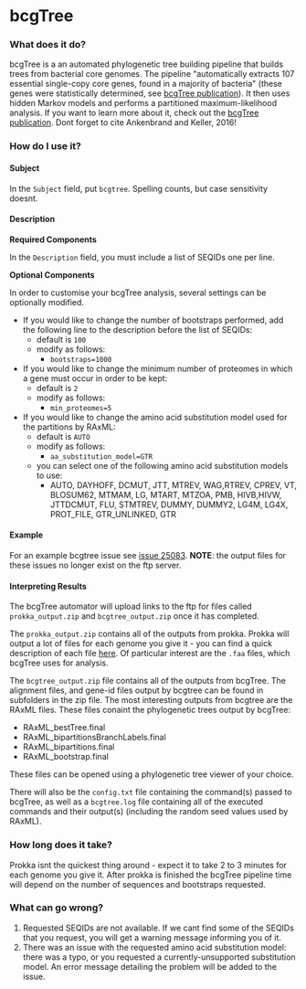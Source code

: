 # bcgTree

### What does it do?

bcgTree is a an automated phylogenetic tree building pipeline that builds trees from bacterial core genomes. The pipeline "automatically extracts 107 essential single-copy core genes, found in a majority of bacteria" (these genes were statistically determined, see [bcgTree publication](https://cdnsciencepub.com/doi/10.1139/gen-2015-0175?url_ver=Z39.88-2003&rfr_id=ori:rid:crossref.org&rfr_dat=cr_pub%20%200pubmed)). It then uses hidden Markov models and performs a partitioned maximum-likelihood analysis. If you want to 
learn more about it, check out the [bcgTree publication](https://cdnsciencepub.com/doi/10.1139/gen-2015-0175?url_ver=Z39.88-2003&rfr_id=ori:rid:crossref.org&rfr_dat=cr_pub%20%200pubmed). Dont forget to cite Ankenbrand and Keller, 2016!


### How do I use it?

#### Subject

In the `Subject` field, put `bcgtree`. Spelling counts, but case sensitivity doesnt.

#### Description

**Required Components**

In the `Description` field, you must include a list of SEQIDs one per line.


**Optional Components**

In order to customise your bcgTree analysis, several settings can be optionally modified.

- If you would like to change the number of bootstraps performed, add the following line to the description before the list of SEQIDs:
    - default is `100`
    - modify as follows:
        - `bootstraps=1000`
- If you would like to change the minimum number of proteomes in which a gene must occur in order to be kept:
    - default is `2`
    - modify as follows:
        - `min_proteomes=5`
- If you would like to change the amino acid substitution model used for the partitions by RAxML:
    - default is `AUTO`
    - modify as follows:
        - `aa_substitution_model=GTR`
    - you can select one of the following amino acid substitution models to use:
        - AUTO, DAYHOFF, DCMUT, JTT, MTREV, WAG,RTREV, CPREV, VT, BLOSUM62, MTMAM, LG,
          MTART, MTZOA, PMB, HIVB,HIVW, JTTDCMUT, FLU, STMTREV, DUMMY, DUMMY2,
          LG4M, LG4X, PROT_FILE, GTR_UNLINKED, GTR

#### Example

For an example bcgtree issue see [issue 25083](https://redmine.biodiversity.agr.gc.ca/issues/25083). **NOTE**: the output files for these issues no longer exist on the ftp server.

#### Interpreting Results

The bcgTree automator will upload links to the ftp for files called `prokka_output.zip` and `bcgtree_output.zip` once it has completed. 

The `prokka_output.zip` contains all of the outputs from prokka. Prokka will output a lot of files for each genome you give it - you can find a quick description of
each file [here](https://github.com/tseemann/prokka#output-files). Of particular interest are the `.faa` files, which bcgTree uses for analysis.

The `bcgtree_output.zip` file contains all of the outputs from bcgTree. The alignment files, and gene-id files output by bcgtree can be found in subfolders in the zip file. The most interesting outputs from bcgtree are the RAxML files. These files conaint the phylogenetic trees output by bcgTree: 

- RAxML_bestTree.final
- RAxML_bipartitionsBranchLabels.final
- RAxML_bipartitions.final
- RAxML_bootstrap.final

These files can be opened using a phylogenetic tree viewer of your choice.

There will also be the `config.txt` file containing the command(s) passed to bcgTree, as well as a `bcgtree.log` file containing all of the executed commands and their output(s) (including the random seed values used by RAxML).


### How long does it take?

Prokka isnt the quickest thing around - expect it to take 2 to 3 minutes for each genome you give it. After prokka is finished the bcgTree pipeline time will depend on the number of sequences and bootstraps requested. 

### What can go wrong?

1. Requested SEQIDs are not available. If we cant find some of the SEQIDs that you request, you will get a warning message informing you of it.
2. There was an issue with the requested amino acid substitution model: there was a typo, or you requested a currently-unsupported substitution model. An error message detailing the problem will be added to the issue.


